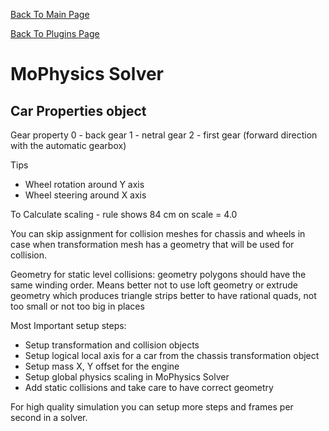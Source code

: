 [Back To Main Page](README.md)

[Back To Plugins Page](Plugins.md)

# MoPhysics Solver

## Car Properties object

Gear property
0 - back gear
1 - netral gear
2 - first gear (forward direction with the automatic gearbox)

Tips
* Wheel rotation around Y axis
* Wheel steering around X axis

To Calculate scaling - rule shows 84 cm on scale = 4.0

You can skip assignment for collision meshes for chassis and wheels in case when transformation mesh has a geometry that will be used for collision.

Geometry for static level collisions:
geometry polygons should have the same winding order. Means better not to use loft geometry or extrude geometry which produces triangle strips
better to have rational quads, not too small or not too big in places

Most Important setup steps:
* Setup transformation and collision objects
* Setup logical local axis for a car from the chassis transformation object
* Setup mass X, Y offset for the engine
* Setup global physics scaling in MoPhysics Solver
* Add static collisions and take care to have correct geometry

For high quality simulation you can setup more steps and frames per second in a solver.
